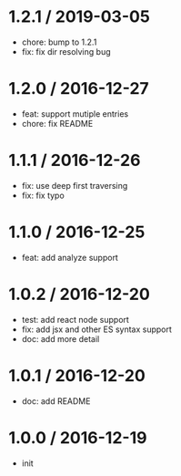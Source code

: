 
1.2.1 / 2019-03-05
==================

  * chore: bump to 1.2.1
  * fix: fix dir resolving bug

1.2.0 / 2016-12-27
==================

  * feat: support mutiple entries
  * chore: fix README

1.1.1 / 2016-12-26
==================

  * fix: use deep first traversing
  * fix: fix typo

1.1.0 / 2016-12-25
==================

  * feat: add analyze support

1.0.2 / 2016-12-20
==================

  * test: add react node support
  * fix: add jsx and other ES syntax support
  * doc: add more detail

1.0.1 / 2016-12-20
==================

  * doc: add README

1.0.0 / 2016-12-19
==================

  * init
